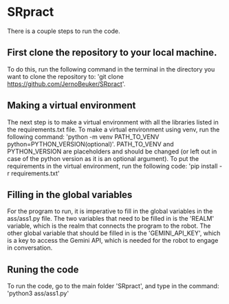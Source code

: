 # SRpract
There is a couple steps to run the code.

## First clone the repository to your local machine. 
To do this, run the following command in the terminal in the directory you want to clone the repository to: 'git clone https://github.com/JernoBeuker/SRpract'.

## Making a virtual environment
The next step is to make a virtual environment with all the libraries listed in the requirements.txt file.
To make a virtual environment using venv, run the following command: 'python -m venv PATH_TO_VENV python=PYTHON_VERSION(optional)'. PATH_TO_VENV and PYTHON_VERSION are placeholders and should be changed (or left out in case of the python version as it is an optional argument).
To put the requirements in the virtual environment, run the following code: 'pip install -r requirements.txt'

## Filling in the global variables
For the program to run, it is imperative to fill in the global variables in the ass/ass1.py file. The two variables that need to be filled in is the 'REALM' variable, which is the realm that connects the program to the robot. The other global variable that should be filled in is the 'GEMINI_API_KEY', which is a key to access the Gemini API, which is needed for the robot to engage in conversation.

## Runing the code
To run the code, go to the main folder 'SRpract', and type in the command: 'python3 ass/ass1.py'

